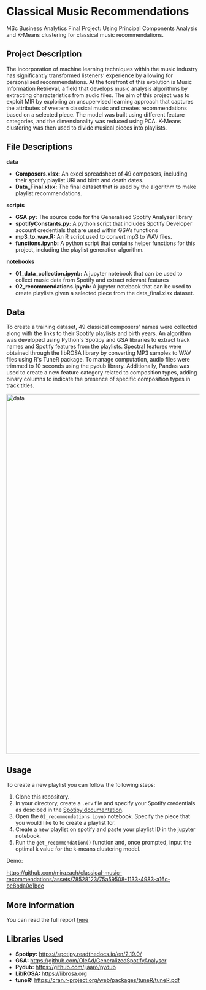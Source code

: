 # Classical Music Recommendations

MSc Business Analytics Final Project: Using Principal Components Analysis and K-Means clustering for classical music recommendations.

## Project Description 

The incorporation of machine learning techniques within the music industry has significantly transformed listeners’ experience by allowing for personalised recommendations. At the forefront of this evolution is Music Information Retrieval, a field that develops music analysis algorithms by extracting characteristics from audio files. The aim of this project was to exploit MIR by exploring an unsupervised learning approach that captures the attributes of western classical music and creates recommendations based on a selected piece. The model was built using different feature categories, and the dimensionality was reduced using PCA. K-Means clustering was then used to divide musical pieces into playlists. 

## File Descriptions

**data**
- **Composers.xlsx:** An excel spreadsheet of 49 composers, including their spotify playlist URI and birth and death dates.
- **Data_Final.xlsx:** The final dataset that is used by the algorithm to make playlist recommendations.

**scripts** 
- **GSA.py:** The source code for the Generalised Spotify Analyser library
- **spotifyConstants.py:** A python script that includes Spotify Developer account credentials that are used within GSA’s functions
- **mp3_to_wav.R:** An R script used to convert mp3 to WAV files.
- **functions.ipynb:** A python script that contains helper functions for this project, including the playlist generation algorithm. 

**notebooks** 
- **01_data_collection.ipynb:** A jupyter notebook that can be used to collect music data from Spotify and extract relevant features
- **02_recommendations.ipynb:** A jupyter notebook that can be used to create playlists given a selected piece from the data_final.xlsx dataset. 


## Data

To create a training dataset, 49 classical composers' names were collected along with the links to their Spotify playlists and birth years. An algorithm was developed using Python's Spotipy and GSA libraries to extract track names and Spotify features from the playlists. Spectral features were obtained through the libROSA library by converting MP3 samples to WAV files using R's TuneR package. To manage computation, audio files were trimmed to 10 seconds using the pydub library. Additionally, Pandas was used to create a new feature category related to composition types, adding binary columns to indicate the presence of specific composition types in track titles. 

<img width="938" alt="data" src="https://github.com/mirazach/classical-music-recommendations/assets/78528123/90d63f30-170b-4147-850a-0e283fd8eac7">


## Usage

To create a new playlist you can follow the following steps: 
1. Clone this repository.
2. In your directory, create a `.env` file and specify your Spotify credentials as descibed in the [Spotipy documentation](https://spotipy.readthedocs.io/en/2.10.0/).
3. Open the `02_recommendations.ipynb` notebook. Specify the piece that you would like to to create a playlist for.
4. Create a new playlist on spotify and paste your playlist ID in the jupyter notebook.
5. Run the `get_recommendation()` function and, once prompted, input the optimal k value for the k-means clustering model.

Demo:

https://github.com/mirazach/classical-music-recommendations/assets/78528123/75a59508-1133-4983-a16c-be8bda0e1bde


## More information 

You can read the full report [here](https://github.com/mirazach/classical-music-recommendations/blob/4b8250664e65fea9d41e74f3b7a24cc8030c7044/Report.pdf)


## Libraries Used 

- **Spotipy:** https://spotipy.readthedocs.io/en/2.19.0/
- **GSA:** https://github.com/OleAd/GeneralizedSpotifyAnalyser
- **Pydub:** https://github.com/jiaaro/pydub
- **LibROSA:** https://librosa.org
- **tuneR:** https://cran.r-project.org/web/packages/tuneR/tuneR.pdf


